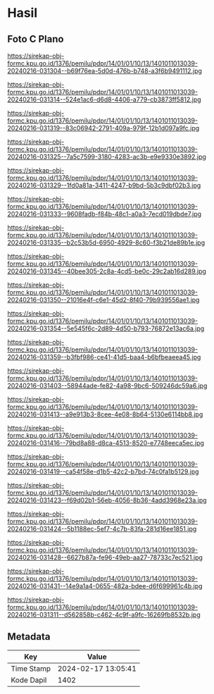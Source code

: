 # Hasil

## Foto C Plano

https://sirekap-obj-formc.kpu.go.id/1376/pemilu/pdpr/14/01/01/10/13/1401011013039-20240216-031304--b69f76ea-5d0d-476b-b748-a3f6b9491112.jpg

https://sirekap-obj-formc.kpu.go.id/1376/pemilu/pdpr/14/01/01/10/13/1401011013039-20240216-031314--524e1ac6-d6d8-4406-a779-cb3873ff5812.jpg

https://sirekap-obj-formc.kpu.go.id/1376/pemilu/pdpr/14/01/01/10/13/1401011013039-20240216-031319--83c06942-2791-409a-979f-12b1d097a9fc.jpg

https://sirekap-obj-formc.kpu.go.id/1376/pemilu/pdpr/14/01/01/10/13/1401011013039-20240216-031325--7a5c7599-3180-4283-ac3b-e9e9330e3892.jpg

https://sirekap-obj-formc.kpu.go.id/1376/pemilu/pdpr/14/01/01/10/13/1401011013039-20240216-031329--1fd0a81a-3411-4247-b9bd-5b3c9dbf02b3.jpg

https://sirekap-obj-formc.kpu.go.id/1376/pemilu/pdpr/14/01/01/10/13/1401011013039-20240216-031333--9608fadb-f84b-48c1-a0a3-7ecd019dbde7.jpg

https://sirekap-obj-formc.kpu.go.id/1376/pemilu/pdpr/14/01/01/10/13/1401011013039-20240216-031335--b2c53b5d-6950-4929-8c60-f3b21de89b1e.jpg

https://sirekap-obj-formc.kpu.go.id/1376/pemilu/pdpr/14/01/01/10/13/1401011013039-20240216-031345--40bee305-2c8a-4cd5-be0c-29c2ab16d289.jpg

https://sirekap-obj-formc.kpu.go.id/1376/pemilu/pdpr/14/01/01/10/13/1401011013039-20240216-031350--21016e4f-c6e1-45d2-8f40-79b939556ae1.jpg

https://sirekap-obj-formc.kpu.go.id/1376/pemilu/pdpr/14/01/01/10/13/1401011013039-20240216-031354--5e545f6c-2d89-4d50-b793-76872e13ac6a.jpg

https://sirekap-obj-formc.kpu.go.id/1376/pemilu/pdpr/14/01/01/10/13/1401011013039-20240216-031359--b3fbf986-ce41-41d5-baa4-b6bfbeaeea45.jpg

https://sirekap-obj-formc.kpu.go.id/1376/pemilu/pdpr/14/01/01/10/13/1401011013039-20240216-031403--58944ade-fe82-4a98-9bc6-509246dc59a6.jpg

https://sirekap-obj-formc.kpu.go.id/1376/pemilu/pdpr/14/01/01/10/13/1401011013039-20240216-031413--a9e913b3-8cee-4e08-8b64-5130e6114bb8.jpg

https://sirekap-obj-formc.kpu.go.id/1376/pemilu/pdpr/14/01/01/10/13/1401011013039-20240216-031416--79bd8a88-d8ca-4513-8520-e7748eeca5ec.jpg

https://sirekap-obj-formc.kpu.go.id/1376/pemilu/pdpr/14/01/01/10/13/1401011013039-20240216-031419--ca54f58e-d1b5-42c2-b7bd-74c0fa1b5129.jpg

https://sirekap-obj-formc.kpu.go.id/1376/pemilu/pdpr/14/01/01/10/13/1401011013039-20240216-031423--f69d02b1-56eb-4056-8b36-4add3968e23a.jpg

https://sirekap-obj-formc.kpu.go.id/1376/pemilu/pdpr/14/01/01/10/13/1401011013039-20240216-031424--5b1188ec-5ef7-4c7b-83fa-281d16ee1851.jpg

https://sirekap-obj-formc.kpu.go.id/1376/pemilu/pdpr/14/01/01/10/13/1401011013039-20240216-031428--6627b87a-fe96-49eb-aa27-78733c7ec521.jpg

https://sirekap-obj-formc.kpu.go.id/1376/pemilu/pdpr/14/01/01/10/13/1401011013039-20240216-031431--14e9a1a4-0655-482a-bdee-d6f699961c4b.jpg

https://sirekap-obj-formc.kpu.go.id/1376/pemilu/pdpr/14/01/01/10/13/1401011013039-20240216-031311--d562858b-c462-4c9f-a9fc-16269fb8532b.jpg


## Metadata

| Key        | Value               |
| ---------- | ------------------- |
| Time Stamp | 2024-02-17 13:05:41 |
| Kode Dapil | 1402                |



